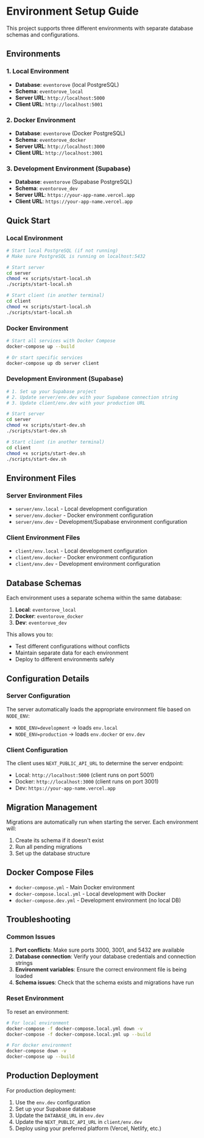# Environment Setup Guide

This project supports three different environments with separate database schemas and configurations.

## Environments

### 1. Local Environment
- **Database**: `eventorove` (local PostgreSQL)
- **Schema**: `eventorove_local`
- **Server URL**: `http://localhost:5000`
- **Client URL**: `http://localhost:5001`

### 2. Docker Environment
- **Database**: `eventorove` (Docker PostgreSQL)
- **Schema**: `eventorove_docker`
- **Server URL**: `http://localhost:3000`
- **Client URL**: `http://localhost:3001`

### 3. Development Environment (Supabase)
- **Database**: `eventorove` (Supabase PostgreSQL)
- **Schema**: `eventorove_dev`
- **Server URL**: `https://your-app-name.vercel.app`
- **Client URL**: `https://your-app-name.vercel.app`

## Quick Start

### Local Environment
```bash
# Start local PostgreSQL (if not running)
# Make sure PostgreSQL is running on localhost:5432

# Start server
cd server
chmod +x scripts/start-local.sh
./scripts/start-local.sh

# Start client (in another terminal)
cd client
chmod +x scripts/start-local.sh
./scripts/start-local.sh
```

### Docker Environment
```bash
# Start all services with Docker Compose
docker-compose up --build

# Or start specific services
docker-compose up db server client
```

### Development Environment (Supabase)
```bash
# 1. Set up your Supabase project
# 2. Update server/env.dev with your Supabase connection string
# 3. Update client/env.dev with your production URL

# Start server
cd server
chmod +x scripts/start-dev.sh
./scripts/start-dev.sh

# Start client (in another terminal)
cd client
chmod +x scripts/start-dev.sh
./scripts/start-dev.sh
```

## Environment Files

### Server Environment Files
- `server/env.local` - Local development configuration
- `server/env.docker` - Docker environment configuration
- `server/env.dev` - Development/Supabase environment configuration

### Client Environment Files
- `client/env.local` - Local development configuration
- `client/env.docker` - Docker environment configuration
- `client/env.dev` - Development environment configuration

## Database Schemas

Each environment uses a separate schema within the same database:

1. **Local**: `eventorove_local`
2. **Docker**: `eventorove_docker`
3. **Dev**: `eventorove_dev`

This allows you to:
- Test different configurations without conflicts
- Maintain separate data for each environment
- Deploy to different environments safely

## Configuration Details

### Server Configuration
The server automatically loads the appropriate environment file based on `NODE_ENV`:
- `NODE_ENV=development` → loads `env.local`
- `NODE_ENV=production` → loads `env.docker` or `env.dev`

### Client Configuration
The client uses `NEXT_PUBLIC_API_URL` to determine the server endpoint:
- Local: `http://localhost:5000` (client runs on port 5001)
- Docker: `http://localhost:3000` (client runs on port 3001)
- Dev: `https://your-app-name.vercel.app`

## Migration Management

Migrations are automatically run when starting the server. Each environment will:
1. Create its schema if it doesn't exist
2. Run all pending migrations
3. Set up the database structure

## Docker Compose Files

- `docker-compose.yml` - Main Docker environment
- `docker-compose.local.yml` - Local development with Docker
- `docker-compose.dev.yml` - Development environment (no local DB)

## Troubleshooting

### Common Issues

1. **Port conflicts**: Make sure ports 3000, 3001, and 5432 are available
2. **Database connection**: Verify your database credentials and connection strings
3. **Environment variables**: Ensure the correct environment file is being loaded
4. **Schema issues**: Check that the schema exists and migrations have run

### Reset Environment

To reset an environment:
```bash
# For local environment
docker-compose -f docker-compose.local.yml down -v
docker-compose -f docker-compose.local.yml up --build

# For docker environment
docker-compose down -v
docker-compose up --build
```

## Production Deployment

For production deployment:
1. Use the `env.dev` configuration
2. Set up your Supabase database
3. Update the `DATABASE_URL` in `env.dev`
4. Update the `NEXT_PUBLIC_API_URL` in `client/env.dev`
5. Deploy using your preferred platform (Vercel, Netlify, etc.)
